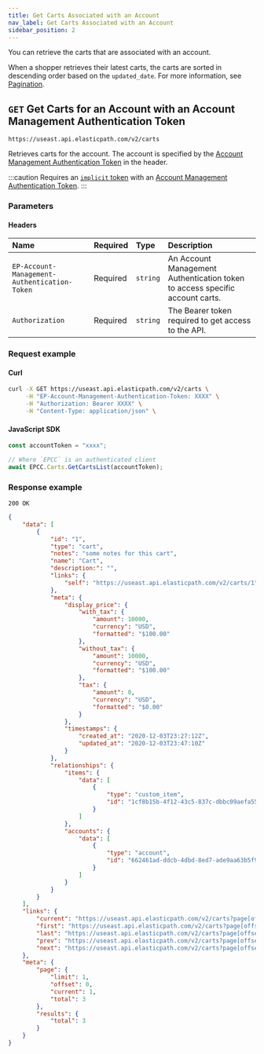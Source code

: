 ```yaml
---
title: Get Carts Associated with an Account
nav_label: Get Carts Associated with an Account
sidebar_position: 2
---
```


You can retrieve the carts that are associated with an account.

When a shopper retrieves their latest carts, the carts are sorted in descending order based on the `updated_date`. For more information, see [Pagination](/guides/Getting-Started/pagination).

## `GET` Get Carts for an Account with an Account Management Authentication Token

```http
https://useast.api.elasticpath.com/v2/carts
```

Retrieves carts for the account. The account is specified by the [Account Management Authentication Token](/docs/commerce-cloud/accounts/account-management-authentication/account-member-authentication-api-overview) in the header.

:::caution
Requires an [`implicit` token](/docs/authentication/Tokens/implicit-token) with an [Account Management Authentication Token](/docs/commerce-cloud/accounts/account-management-authentication/account-member-authentication-api-overview).
:::

### Parameters

#### Headers

| Name                      | Required | Type     | Description                                                                  |
|:--------------------------|:---------|:---------|:-----------------------------------------------------------------------------|
| `EP-Account-Management-Authentication-Token` | Required | `string` | An Account Management Authentication token to access specific account carts. |
| `Authorization`           | Required | `string` | The Bearer token required to get access to the API.                          |

### Request example

#### Curl

```bash
curl -X GET https://useast.api.elasticpath.com/v2/carts \
     -H "EP-Account-Management-Authentication-Token: XXXX" \
     -H "Authorization: Bearer XXXX" \
     -H "Content-Type: application/json" \
```

#### JavaScript SDK

```javascript
const accountToken = "xxxx";

// Where `EPCC` is an authenticated client
await EPCC.Carts.GetCartsList(accountToken);
```

### Response example

`200 OK`

```json
{
    "data": [
        {
            "id": "1",
            "type": "cart",
            "notes": "some notes for this cart",
            "name": "Cart",
            "description:": "",
            "links": {
                "self": "https://useast.api.elasticpath.com/v2/carts/1"
            },
            "meta": {
                "display_price": {
                    "with_tax": {
                        "amount": 10000,
                        "currency": "USD",
                        "formatted": "$100.00"
                    },
                    "without_tax": {
                        "amount": 10000,
                        "currency": "USD",
                        "formatted": "$100.00"
                    },
                    "tax": {
                        "amount": 0,
                        "currency": "USD",
                        "formatted": "$0.00"
                    }
                },
                "timestamps": {
                    "created_at": "2020-12-03T23:27:12Z",
                    "updated_at": "2020-12-03T23:47:10Z"
                }
            },
            "relationships": {
                "items": {
                    "data": [
                        {
                            "type": "custom_item",
                            "id": "1cf8b15b-4f12-43c5-837c-dbbc09aefa55"
                        }
                    ]
                },
                "accounts": {
                    "data": [
                        {
                            "type": "account",
                            "id": "662461ad-ddcb-4dbd-8ed7-ade9aa63b5f9"
                        }
                    ]
                }
            }
        }
    ],
    "links": {
        "current": "https://useast.api.elasticpath.com/v2/carts?page[offset]=0&page[limit]=1&filter=",
        "first": "https://useast.api.elasticpath.com/v2/carts?page[offset]=0&page[limit]=1&filter=",
        "last": "https://useast.api.elasticpath.com/v2/carts?page[offset]=2&page[limit]=1&filter=",
        "prev": "https://useast.api.elasticpath.com/v2/carts?page[offset]=0&page[limit]=1&filter=",
        "next": "https://useast.api.elasticpath.com/v2/carts?page[offset]=1&page[limit]=1&filter="
    },
    "meta": {
        "page": {
            "limit": 1,
            "offset": 0,
            "current": 1,
            "total": 3
        },
        "results": {
            "total": 3
        }
    }
}
```
